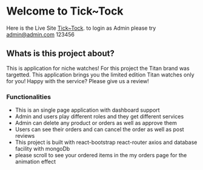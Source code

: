 # Welcome to Tick~Tock

Here is the Live Site [Tick~Tock](https://titan-front.web.app/home).
to login as Admin please try admin@admin.com 123456

## Whats is this project about?

This is application for niche watches! For this project the Titan brand was targetted. This application brings you the limited edition Titan watches only for you! Happy with the service? Please give us a review!

### Functionalities

- This is an single page application with dashboard support
- Admin and users play different roles and they get different services
- Admin can delete any product or orders as well as approve them
- Users can see their orders and can cancel the order as well as post reviews
- This project is built with react-bootstrap react-router axios and database facility with mongoDb
- please scroll to see your ordered items in the my orders page for the animation effect
